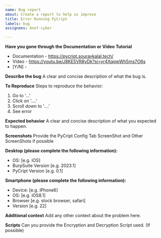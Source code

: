 ```yaml
---
name: Bug report
about: Create a report to help us improve
title: Error Running PyCript
labels: bug
assignees: Anof-cyber

---
```


**Have you gone through the Documentation or Video Tutorial**
 - Documentation - https://pycript.souravkalal.tech/
 - Video - https://youtu.be/J8KE5VR8yDk?si=yr4XqqwWh5ms7O6s
 - [Y/N] - 

**Describe the bug**
A clear and concise description of what the bug is.

**To Reproduce**
Steps to reproduce the behavior:
1. Go to '...'
2. Click on '....'
3. Scroll down to '....'
4. See error

**Expected behavior**
A clear and concise description of what you expected to happen.

**Screenshots**
Provide the PyCript Config Tab ScreenShot and Other ScreenShots if possible

**Desktop (please complete the following information):**
 - OS: [e.g. iOS]
 - BurpSuite Version [e.g. 2023.1]
 - PyCript Version [e.g. 0.1]

**Smartphone (please complete the following information):**
 - Device: [e.g. iPhone6]
 - OS: [e.g. iOS8.1]
 - Browser [e.g. stock browser, safari]
 - Version [e.g. 22]

**Additional context**
Add any other context about the problem here.

****Scripts****
Can you provide the Encryption and Decryption Script used. (If possible)
